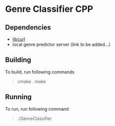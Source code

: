 # Genre Classifier CPP

## Dependencies

- [libcurl](https://curl.se/libcurl/)
- local genre predictor server (link to be added...)

## Building

To build, run following commands

> cmake .
> make

## Running

To run, run following command

> ./GenreClassifier